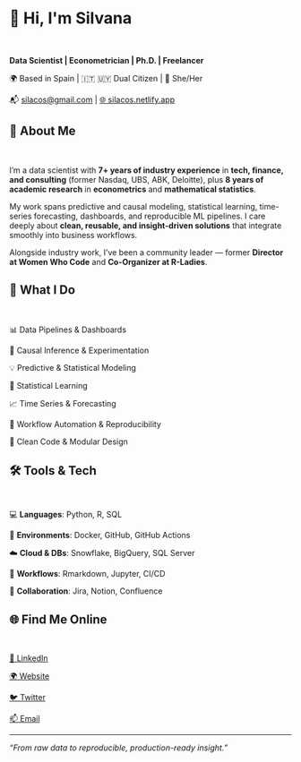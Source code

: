 # 👋 Hi, I'm Silvana

<br>

**Data Scientist | Econometrician | Ph.D. | Freelancer**

🌍 Based in Spain | 🇮🇹 🇺🇾 Dual Citizen | 💬 She/Her

📬 [silacos@gmail.com](mailto:silacos@gmail.com) | [🌐 silacos.netlify.app](https://silacos.netlify.app/)

## 💬 About Me

<br>

I’m a data scientist with **7+ years of industry experience** in **tech, finance, and consulting** (former Nasdaq, UBS, ABK, Deloitte), plus **8 years of academic research** in **econometrics** and **mathematical statistics**.

My work spans predictive and causal modeling, statistical learning, time-series forecasting, dashboards, and reproducible ML pipelines. I care deeply about **clean, reusable, and insight-driven solutions** that integrate smoothly into business workflows.

Alongside industry work, I’ve been a community leader — former **Director at Women Who Code** and **Co-Organizer at R-Ladies**.

## 🧰 What I Do

<br>

📊 Data Pipelines & Dashboards

🎯 Causal Inference & Experimentation

💡 Predictive & Statistical Modeling

🧮 Statistical Learning

📈 Time Series & Forecasting

🔁 Workflow Automation & Reproducibility

🧱 Clean Code & Modular Design

## 🛠️ Tools & Tech

<br>

💻 **Languages**: Python, R, SQL

🧰 **Environments**: Docker, GitHub, GitHub Actions

☁️ **Cloud & DBs**: Snowflake, BigQuery, SQL Server

🔁 **Workflows**: Rmarkdown, Jupyter, CI/CD

🤝 **Collaboration**: Jira, Notion, Confluence

## 🌐 Find Me Online

<br>

[💼 LinkedIn](https://linkedin.com/in/silacos)

[🌍 Website](https://silacos.netlify.app/)

[🐦 Twitter](https://twitter.com/silacos)

[📫 Email](mailto:silacos@gmail.com)

---

_“From raw data to reproducible, production-ready insight.”_
